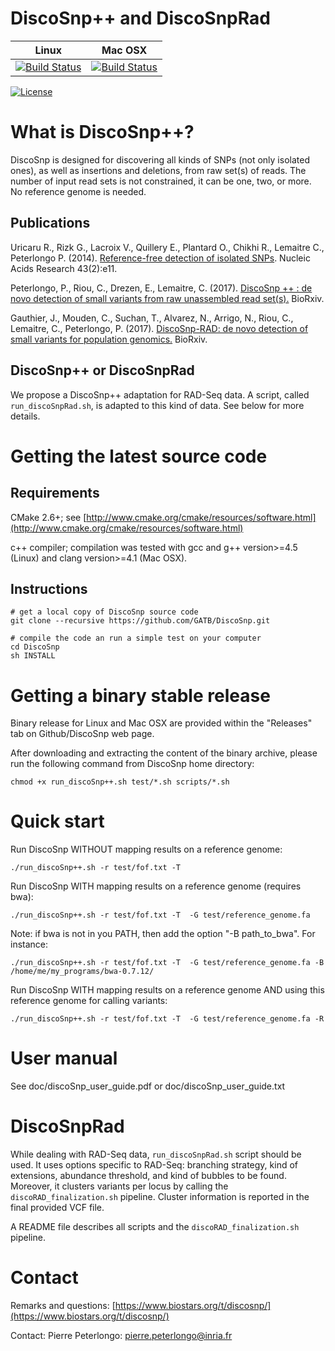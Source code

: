 # DiscoSnp++ and DiscoSnpRad


| **Linux** | **Mac OSX** |
|-----------|-------------|
[![Build Status](https://ci.inria.fr/gatb-core/view/DiscoSnp/job/tool-discosnp-build-debian7-64bits-gcc-4.7/badge/icon)](https://ci.inria.fr/gatb-core/view/DiscoSnp/job/tool-discosnp-build-debian7-64bits-gcc-4.7/) | [![Build Status](https://ci.inria.fr/gatb-core/view/DiscoSnp/job/tool-discosnp-build-macos-10.9.5-gcc-4.2.1/badge/icon)](https://ci.inria.fr/gatb-core/view/DiscoSnp/job/tool-discosnp-build-macos-10.9.5-gcc-4.2.1/)

[![License](http://img.shields.io/:license-affero-blue.svg)](http://www.gnu.org/licenses/agpl-3.0.en.html)

# What is DiscoSnp++?

DiscoSnp is designed for discovering all kinds of SNPs (not only isolated ones),  as well as insertions and deletions, from raw set(s) of reads. The number of input read sets is not constrained, it can be one, two, or more. No reference genome is needed.

## Publications

Uricaru R., Rizk G., Lacroix V., Quillery E., Plantard O., Chikhi R., Lemaitre C., Peterlongo P. (2014). [Reference-free detection of isolated SNPs](http://nar.oxfordjournals.org/content/43/2/e11). Nucleic Acids Research 43(2):e11.

Peterlongo, P., Riou, C., Drezen, E., Lemaitre, C. (2017). [DiscoSnp ++ : de novo detection of small variants from raw unassembled read set(s).](http://doi.org/https://doi.org/10.1101/209965) BioRxiv.

Gauthier, J., Mouden, C., Suchan, T., Alvarez, N., Arrigo, N., Riou, C., Lemaitre, C., Peterlongo, P. (2017). [DiscoSnp-RAD: de novo detection of small variants for population genomics.](https://doi.org/10.1101/216747) BioRxiv.

## DiscoSnp++ or DiscoSnpRad
We propose a DiscoSnp++ adaptation for RAD-Seq data. A script, called `run_discoSnpRad.sh`, is adapted to this kind of data. See below for more details.

# Getting the latest source code

## Requirements

CMake 2.6+; see [http://www.cmake.org/cmake/resources/software.html](http://www.cmake.org/cmake/resources/software.html)

c++ compiler; compilation was tested with gcc and g++ version>=4.5 (Linux) and clang version>=4.1 (Mac OSX).

## Instructions

    # get a local copy of DiscoSnp source code
    git clone --recursive https://github.com/GATB/DiscoSnp.git
    
    # compile the code an run a simple test on your computer
    cd DiscoSnp
    sh INSTALL

# Getting a binary stable release

Binary release for Linux and Mac OSX are provided within the "Releases" tab on Github/DiscoSnp web page.

After downloading and extracting the content of the binary archive, please run the following command from DiscoSnp home directory:

    chmod +x run_discoSnp++.sh test/*.sh scripts/*.sh

# Quick start

Run DiscoSnp WITHOUT mapping results on a reference genome:

    ./run_discoSnp++.sh -r test/fof.txt -T

Run DiscoSnp WITH mapping results on a reference genome (requires bwa):

    ./run_discoSnp++.sh -r test/fof.txt -T  -G test/reference_genome.fa

Note: if bwa is not in you PATH, then add the option "-B path_to_bwa". For instance:

    ./run_discoSnp++.sh -r test/fof.txt -T  -G test/reference_genome.fa -B /home/me/my_programs/bwa-0.7.12/

Run DiscoSnp WITH mapping results on a reference genome AND using this reference genome for calling variants:

    ./run_discoSnp++.sh -r test/fof.txt -T  -G test/reference_genome.fa -R

# User manual

See doc/discoSnp_user_guide.pdf or doc/discoSnp_user_guide.txt

# DiscoSnpRad
While dealing with RAD-Seq data,  `run_discoSnpRad.sh` script should be used. It uses options specific to RAD-Seq: branching strategy, kind of extensions, abundance threshold, and kind of bubbles to be found. Moreover, it clusters variants per locus by calling the `discoRAD_finalization.sh` pipeline. Cluster information is  reported in the final provided VCF file. 

A README file describes all scripts and the `discoRAD_finalization.sh` pipeline.

# Contact

Remarks and questions: [https://www.biostars.org/t/discosnp/](https://www.biostars.org/t/discosnp/)

Contact: Pierre Peterlongo: [pierre.peterlongo@inria.fr](mailto:pierre.peterlongo@inria.fr)
